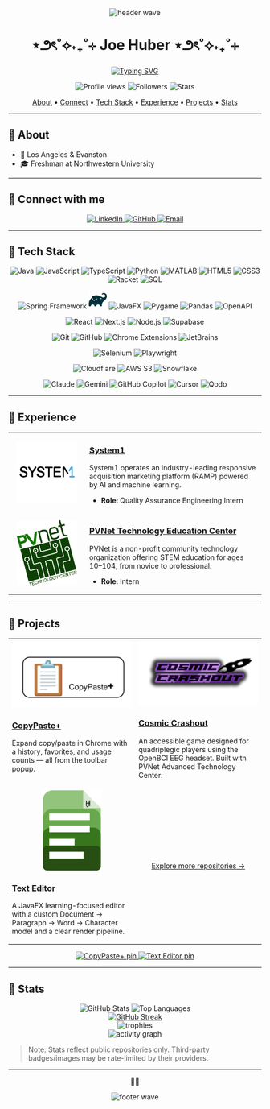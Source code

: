 <div align="center">
  <img src="https://capsule-render.vercel.app/api?type=waving&color=8A2BE2&height=100&section=header" alt="header wave" />

  <h1>⋆౨ৎ˚⟡˖₊˚⊹ Joe Huber ⋆౨ৎ˚⟡˖₊˚⊹</h1>

<a href="https://git.io/typing-svg"><img src="https://readme-typing-svg.demolab.com?font=Fira+Code&size=11&pause=5000&color=8A2BE2&center=true&width=435&lines=I+like+telling+computers+what+to+do+%E2%80%94+sometimes+they+listen!+%3AD" alt="Typing SVG" /></a>

  <p>
    <img alt="Profile views" src="https://komarev.com/ghpvc/?username=joe-huber&style=for-the-badge&color=8A2BE2" />
    <img alt="Followers" src="https://img.shields.io/github/followers/Joe-Huber?style=for-the-badge&color=8A2BE2" />
    <img alt="Stars" src="https://img.shields.io/github/stars/Joe-Huber?style=for-the-badge&color=8A2BE2" />
  </p>
</div>

<p align="center">
  <a href="#about">About</a> •
  <a href="#connect">Connect</a> •
  <a href="#tech-stack">Tech Stack</a> •
  <a href="#experience">Experience</a> •
  <a href="#projects">Projects</a> •
  <a href="#stats">Stats</a>
</p>

---

<h2 id="about">💜 About</h2>

- 📍 Los Angeles & Evanston
- 🎓 Freshman at Northwestern University

---

<h2 id="connect">💜 Connect with me</h2>
<p align="center">
  <a href="https://www.linkedin.com/in/joe-huber-14a3a4316/">
    <img src="https://cdn.jsdelivr.net/gh/devicons/devicon/icons/linkedin/linkedin-original.svg" height="36" alt="LinkedIn" />
  </a>
  <a href="https://github.com/Joe-Huber">
    <img src="https://cdn.jsdelivr.net/gh/devicons/devicon/icons/github/github-original.svg" height="36" alt="GitHub" />
  </a>
  <a href="mailto:joseph.robert.huber@gmail.com">
    <img src="https://img.shields.io/badge/Gmail-8A2BE2?style=for-the-badge&logo=gmail&logoColor=white" alt="Email" />
  </a>
</p>

---

## 💜 Tech Stack
<div align="center" id="tech-stack">
  
  <!-- Languages -->
  <p>
    <img src="https://cdn.jsdelivr.net/gh/devicons/devicon/icons/java/java-original.svg" height="36" alt="Java" title="Java" />
    <img src="https://cdn.jsdelivr.net/gh/devicons/devicon/icons/javascript/javascript-original.svg" height="36" alt="JavaScript" title="JavaScript" />
    <img src="https://cdn.jsdelivr.net/gh/devicons/devicon/icons/typescript/typescript-plain.svg" height="36" alt="TypeScript" title="TypeScript" />
    <img src="https://cdn.jsdelivr.net/gh/devicons/devicon/icons/python/python-original.svg" height="36" alt="Python" title="Python" />
    <img src="https://cdn.jsdelivr.net/gh/devicons/devicon/icons/matlab/matlab-original.svg" height="36" alt="MATLAB" title="MATLAB" />
    <img src="https://cdn.jsdelivr.net/gh/devicons/devicon/icons/html5/html5-plain.svg" height="36" alt="HTML5" title="HTML5" />
    <img src="https://cdn.jsdelivr.net/gh/devicons/devicon/icons/css3/css3-plain.svg" height="36" alt="CSS3" title="CSS3" />
    <img src="https://cdn.jsdelivr.net/gh/devicons/devicon/icons/racket/racket-original.svg" height="36" alt="Racket" title="Racket" />
    <img src="https://img.shields.io/badge/SQL-336791?style=for-the-badge&logo=postgresql&logoColor=white" height="26" alt="SQL" title="SQL" />
  </p>

  <!-- Frameworks & Libraries -->
  <p>
    <img src="https://cdn.jsdelivr.net/gh/devicons/devicon/icons/spring/spring-original.svg" height="36" alt="Spring Framework" title="Spring Framework" />
    <img src="https://raw.githubusercontent.com/devicons/devicon/master/icons/gradle/gradle-original.svg" height="36" alt="Gradle" title="Gradle" />
    <img src="https://img.shields.io/badge/JavaFX-8A2BE2?style=for-the-badge" height="26" alt="JavaFX" title="JavaFX" />
    <img src="https://img.shields.io/badge/Pygame-3776AB?style=for-the-badge&logo=python&logoColor=white" height="26" alt="Pygame" title="Pygame" />
    <img src="https://img.shields.io/badge/Pandas-150458?style=for-the-badge&logo=pandas&logoColor=white" height="26" alt="Pandas" title="Pandas" />
    <img src="https://img.shields.io/badge/OpenAPI-6BA539?style=for-the-badge&logo=openapiinitiative&logoColor=white" height="26" alt="OpenAPI" title="OpenAPI" />
  </p>

  <!-- Web & Runtime -->
  <p>
    <img src="https://cdn.jsdelivr.net/gh/devicons/devicon/icons/react/react-original.svg" height="36" alt="React" title="React" />
    <img src="https://cdn.jsdelivr.net/gh/devicons/devicon/icons/nextjs/nextjs-original.svg" height="36" alt="Next.js" title="Next.js" />
    <img src="https://cdn.jsdelivr.net/gh/devicons/devicon/icons/nodejs/nodejs-original.svg" height="36" alt="Node.js" title="Node.js" />
    <img src="https://cdn.jsdelivr.net/gh/devicons/devicon/icons/supabase/supabase-original.svg" height="36" alt="Supabase" title="Supabase" />
  </p>

  <!-- Tools & Platforms -->
  <p>
    <img src="https://cdn.jsdelivr.net/gh/devicons/devicon/icons/git/git-original.svg" height="36" alt="Git" title="Git" />
    <img src="https://cdn.jsdelivr.net/gh/devicons/devicon/icons/github/github-original.svg" height="36" alt="GitHub" title="GitHub" />
    <img src="https://cdn.jsdelivr.net/gh/devicons/devicon/icons/chrome/chrome-plain.svg" height="36" alt="Chrome Extensions" title="Chrome Extensions" />
    <img src="https://cdn.jsdelivr.net/gh/devicons/devicon/icons/jetbrains/jetbrains-original.svg" height="36" alt="JetBrains" title="JetBrains" />
  </p>

  <!-- Testing & Automation -->
  <p>
    <img src="https://cdn.jsdelivr.net/gh/devicons/devicon/icons/selenium/selenium-original.svg" height="36" alt="Selenium" title="Selenium" />
    <img src="https://cdn.jsdelivr.net/gh/devicons/devicon/icons/playwright/playwright-original.svg" height="36" alt="Playwright" title="Playwright" />
  </p>

  <!-- Cloud -->
  <p>
    <img src="https://cdn.jsdelivr.net/gh/devicons/devicon/icons/cloudflare/cloudflare-original.svg" height="36" alt="Cloudflare" title="Cloudflare" />
    <img src="https://img.shields.io/badge/AWS%20S3-232F3E?style=for-the-badge&logo=amazonaws&logoColor=white" height="26" alt="AWS S3" title="AWS S3" />
    <img src="https://img.shields.io/badge/Snowflake-29B5E8?style=for-the-badge&logo=snowflake&logoColor=white" height="26" alt="Snowflake" title="Snowflake" />
  </p>

  <!-- AI & Assistants -->
  <p>
    <img src="https://img.shields.io/badge/Claude-111?style=for-the-badge&logo=anthropic&logoColor=white" height="26" alt="Claude" title="Claude" />
    <img src="https://img.shields.io/badge/Gemini-0B57D0?style=for-the-badge&logo=googlegemini&logoColor=white" height="26" alt="Gemini" title="Gemini" />
    <img src="https://img.shields.io/badge/GitHub%20Copilot-181717?style=for-the-badge&logo=githubcopilot&logoColor=white" height="26" alt="GitHub Copilot" title="GitHub Copilot" />
    <img src="https://img.shields.io/badge/Cursor-1A1F36?style=for-the-badge&logoColor=white" height="26" alt="Cursor" title="Cursor" />
    <img src="https://img.shields.io/badge/Qodo-8A2BE2?style=for-the-badge" height="26" alt="Qodo" title="Qodo" />
  </p>
</div>

---

## 💜 Experience
<table>
  <tr>
    <td width="140" align="center" valign="middle" id="experience">
      <img src="docs/system1-logo.webp" alt="System1 logo" width="120" loading="lazy" />
    </td>
    <td>
      <h3><a href="https://system1.com/">System1</a></h3>
      <p>
        System1 operates an industry-leading responsive acquisition marketing platform (RAMP) powered by AI and machine learning.
      </p>
      <ul>
        <li><strong>Role:</strong> Quality Assurance Engineering Intern</li>
      </ul>
    </td>
  </tr>
  <tr>
    <td width="140" align="center" valign="middle">
      <img src="docs/pvnet-logo.jpg" alt="PVNet Technology Education Center logo" width="120" loading="lazy" />
    </td>
    <td>
      <h3><a href="https://www.pvnet.com/">PVNet Technology Education Center</a></h3>
      <p>
        PVNet is a non-profit community technology organization offering STEM education for ages 10–104, from novice to professional.
      </p>
      <ul>
        <li><strong>Role:</strong> Intern</li>
      </ul>
    </td>
  </tr>
</table>

---

## 💜 Projects
<table>
  <tr>
    <td width="50%" valign="top" id="projects">
      <a href="https://github.com/Joe-Huber/CopyPastePlus">
        <img src="docs/copypasteplus-banner.png" alt="CopyPaste+ banner" width="100%" loading="lazy" />
      </a>
      <h3><a href="https://github.com/Joe-Huber/CopyPastePlus">CopyPaste+</a></h3>
      <p>
        Expand copy/paste in Chrome with a history, favorites, and usage counts — all from the toolbar popup.
      </p>
    </td>
    <td width="50%" valign="top">
      <a href="https://github.com/moonish1211/Cosmic-Crashout-Public">
        <img src="docs/cosmic-crashout-logo.png" alt="Cosmic Crashout logo" width="100%" loading="lazy" />
      </a>
      <h3><a href="https://github.com/moonish1211/Cosmic-Crashout-Public">Cosmic Crashout</a></h3>
      <p>
        An accessible game designed for quadriplegic players using the OpenBCI EEG headset. Built with PVNet Advanced Technology Center.
      </p>
    </td>
  </tr>
  <tr>
    <td width="50%" valign="top">
      <a href="https://github.com/Joe-Huber/Text-Editor">
        <img src="docs/text-editor-logo.png" alt="Text Editor logo" width="50%" loading="lazy" style="display:block;margin:0 auto;" />
      </a>
      <h3><a href="https://github.com/Joe-Huber/Text-Editor">Text Editor</a></h3>
      <p>
        A JavaFX learning-focused editor with a custom Document → Paragraph → Word → Character model and a clear render pipeline.
      </p>
    </td>
    <td width="50%" valign="middle" align="center">
      <p><a href="https://github.com/Joe-Huber?tab=repositories">Explore more repositories →</a></p>
    </td>
  </tr>
</table>

<!-- Pinned repo cards -->
<div align="center">
  <a href="https://github.com/Joe-Huber/CopyPastePlus">
    <img src="https://github-readme-stats.vercel.app/api/pin/?username=Joe-Huber&repo=CopyPastePlus&theme=midnight-purple" alt="CopyPaste+ pin" />
  </a>
  <a href="https://github.com/Joe-Huber/Text-Editor">
    <img src="https://github-readme-stats.vercel.app/api/pin/?username=Joe-Huber&repo=Text-Editor&theme=midnight-purple" alt="Text Editor pin" />
  </a>
</div>

---

## 💜 Stats
<div align="center" id="stats">
  <img src="https://github-readme-stats.vercel.app/api?username=joe-huber&show_icons=true&theme=midnight-purple" alt="GitHub Stats" height="160" loading="lazy" />
  <img src="https://github-readme-stats.vercel.app/api/top-langs/?username=joe-huber&layout=compact&theme=midnight-purple" alt="Top Languages" height="160" loading="lazy" />
  <br/>
  <a href="https://git.io/streak-stats">
    <img src="https://streak-stats.demolab.com/?user=Joe-Huber&theme=violet-punch" alt="GitHub Streak" height="160" loading="lazy" />
  </a>
  <br/>
  <img src="https://github-profile-trophy.vercel.app/?username=Joe-Huber&theme=discord&no-frame=true&row=1&margin-w=12" alt="trophies" />
  <br/>
  <img src="https://github-readme-activity-graph.vercel.app/graph?username=Joe-Huber&theme=github-compact&custom_title=Contribution%20Graph" alt="activity graph" />
</div>

> Note: Stats reflect public repositories only. Third-party badges/images may be rate-limited by their providers.

---

<p align="center">🫶💜</p>

<div align="center">
  <img src="https://capsule-render.vercel.app/api?type=waving&color=8A2BE2&height=100&section=footer" alt="footer wave" />
</div>
